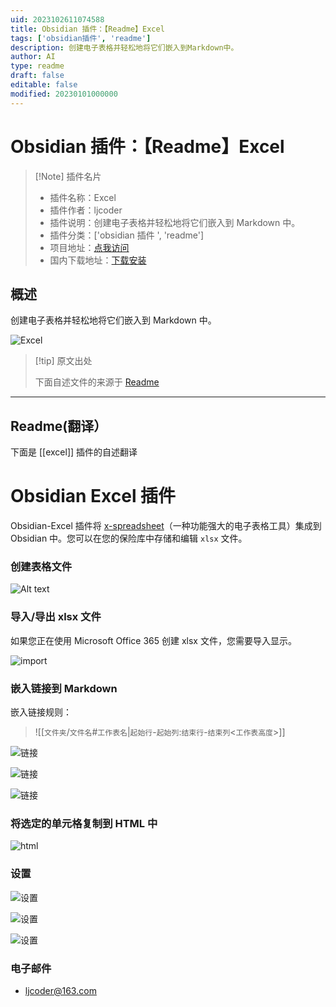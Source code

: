 ```yaml
---
uid: 2023102611074588
title: Obsidian 插件：【Readme】Excel
tags: ['obsidian插件', 'readme']
description: 创建电子表格并轻松地将它们嵌入到Markdown中。
author: AI
type: readme
draft: false
editable: false
modified: 20230101000000
---
```


# Obsidian 插件：【Readme】Excel

> [!Note] 插件名片
> - 插件名称：Excel
> - 插件作者：ljcoder
> - 插件说明：创建电子表格并轻松地将它们嵌入到 Markdown 中。
> - 插件分类：['obsidian 插件 ', 'readme']
> - 项目地址：[点我访问](https://github.com/ljcoder2015/obsidian-excel)
> - 国内下载地址：[下载安装](https://pkmer.cn/products/plugin/pluginMarket/?excel)

## 概述

创建电子表格并轻松地将它们嵌入到 Markdown 中。

![Excel](https://cdn.pkmer.cn/covers/excel.gif!pkmer)

> [!tip] 原文出处
>
>下面自述文件的来源于 [Readme](https://ghproxy.net/https://raw.githubusercontent.com/ljcoder2015/obsidian-excel/master/README.md)
>

---

## Readme(翻译）

下面是 [[excel]] 插件的自述翻译

# Obsidian Excel 插件

Obsidian-Excel 插件将 [x-spreadsheet](https://github.com/myliang/x-spreadsheet)（一种功能强大的电子表格工具）集成到 Obsidian 中。您可以在您的保险库中存储和编辑 `xlsx` 文件。

### 创建表格文件

![Alt text](./doc/img/create.gif)

### 导入/导出 xlsx 文件

如果您正在使用 Microsoft Office 365 创建 xlsx 文件，您需要导入显示。

![import](./doc/img/import.gif)

### 嵌入链接到 Markdown

嵌入链接规则：

> ![[`文件夹`/`文件名`#`工作表名`|`起始行`-`起始列`:`结束行`-`结束列`<`工作表高度`>]]

![链接](./doc/img/link.gif)

![链接](./doc/img/part-link.gif)

![链接](./doc//img/embed-link-height.gif)

### 将选定的单元格复制到 HTML 中

![html](./doc/img/html.gif)

### 设置

![设置](./doc/img/setting-file.gif)

![设置](./doc/img/setting-embed.gif)

![设置](./doc//img/setting-sheet.gif)

### 电子邮件

- ljcoder@163.com



